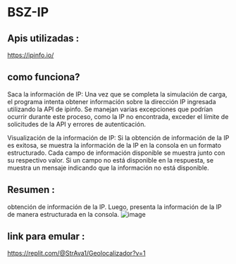 # BSZ-IP
## Apis utilizadas : 
https://ipinfo.io/

## como funciona?
Saca la información de IP: Una vez que se completa la simulación de carga, el programa intenta obtener información sobre la dirección IP ingresada utilizando la API de ipinfo. Se manejan varias excepciones que podrían ocurrir durante este proceso, como la IP no encontrada, exceder el límite de solicitudes de la API y errores de autenticación.

Visualización de la información de IP: Si la obtención de información de la IP es exitosa, se muestra la información de la IP en la consola en un formato estructurado. Cada campo de información disponible se muestra junto con su respectivo valor. Si un campo no está disponible en la respuesta, se muestra un mensaje indicando que la información no está disponible.

## Resumen :
obtención de información de la IP. Luego, presenta la información de la IP de manera estructurada en la consola.
![image](https://github.com/AvastrOficial/BSZ-IP/assets/91764815/8f0c6979-3f5f-405a-a462-e40614569445)

## link para emular :
https://replit.com/@StrAva1/Geolocalizador?v=1
